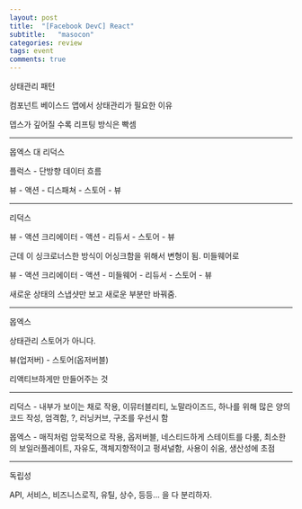 ```yaml
---
layout: post
title:  "[Facebook DevC] React"
subtitle:   "masocon"
categories: review
tags: event
comments: true
---
```


상태관리 패턴

컴포넌트 베이스드 앱에서 상태관리가 필요한 이유

뎁스가 깊어질 수록 리프팅 방식은 빡셈

---

몹엑스 대 리덕스

플럭스 - 단방향 데이터 흐름

뷰 - 액션 - 디스패쳐 - 스토어 - 뷰

---

리덕스

뷰 - 액션 크리에이터 - 액션 - 리듀서 - 스토어 - 뷰

근데 이 싱크로너스한 방식이 어싱크함을 위해서 변형이 됨. 미들웨어로

뷰 - 액션 크리에이터 - 액션 - 미들웨어 - 리듀서 - 스토어 - 뷰

새로운 상태의 스냅샷만 보고 새로운 부분만 바꿔줌.

---

몹엑스

상태관리 스토어가 아니다.

뷰(업저버) - 스토어(옵저버블)

리액티브하게만 만들어주는 것

---

리덕스 - 내부가 보이는 채로 작용, 이뮤터블리티, 노말라이즈드, 하나를 위해 많은 양의 코드 작성, 엄격함, ?, 러닝커브, 구조를 우선시 함

몹엑스 - 매직처럼 암묵적으로 작용, 옵저버블, 네스티드하게 스테이트를 다룸, 최소한의 보일러플레이트, 자유도, 객체지향적이고 펑셔널함, 사용이 쉬움, 생산성에 초점

---

독립성

API, 서비스, 비즈니스로직, 유틸, 상수, 등등...  을 다 분리하자.



